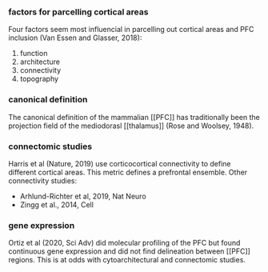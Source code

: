 ### factors for parcelling cortical areas
Four factors seem most influencial in parcelling out cortical areas and PFC inclusion (Van Essen and Glasser, 2018):
1. function
2. architecture
3. connectivity
4. topography


### canonical definition
The canonical definition of the mammalian [[PFC]] has traditionally been the projection field of the mediodorasl [[thalamus]] (Rose and Woolsey, 1948).

### connectomic studies
Harris et al (Nature, 2019) use corticocortical connectivity to define different cortical areas. This metric defines a prefrontal ensemble. 
Other connectivity studies:  
- Arhlund-Richter et al, 2019, Nat Neuro
- Zingg et al., 2014, Cell


### gene expression
Ortiz et al (2020, Sci Adv) did molecular profiling of the PFC but found continuous gene expression and did not find delineation between [[PFC]] regions. This is at odds with cytoarchitectural and connectomic studies.